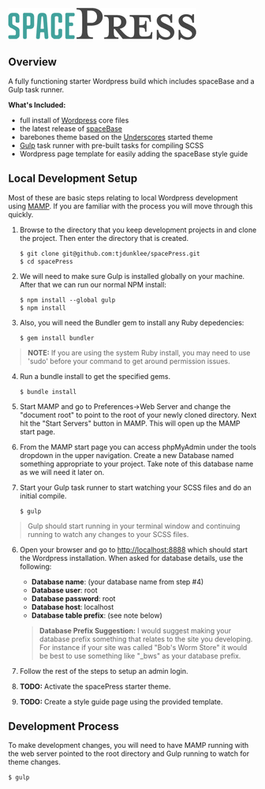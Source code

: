 ![Banner Image](logo-spacepress-repo.png)

## Overview
A fully functioning starter Wordpress build which includes spaceBase and a Gulp task runner.

**What's Included:**
- full install of [Wordpress](https://wordpress.org/) core files
- the latest release of [spaceBase](http://spacebase.space150.com/)
- barebones theme based on the [Underscores](http://underscores.me/) started theme
- [Gulp](http://gulpjs.com/) task runner with pre-built tasks for compiling SCSS
- Wordpress page template for easily adding the spaceBase style guide

## Local Development Setup
Most of these are basic steps relating to local Wordpress development using [MAMP](https://www.mamp.info/en/). If you are familiar with the process you will move through this quickly.

1. Browse to the directory that you keep development projects in and clone the project. Then enter the directory that is created.
    ```
    $ git clone git@github.com:tjdunklee/spacePress.git
    $ cd spacePress
    ```

2. We will need to make sure Gulp is installed globally on your machine. After that we can run our normal NPM install:
    ```
    $ npm install --global gulp
    $ npm install
    ```
 
3. Also, you will need the Bundler gem to install any Ruby depedencies:
    ```
    $ gem install bundler
    ```
    
  > **NOTE:** If you are using the system Ruby install, you may need to use 'sudo' before your command to get around permission issues.

4. Run a bundle install to get the specified gems.
    ```
    $ bundle install
    ```

3. Start MAMP and go to Preferences->Web Server and change the "document root" to point to the root of your newly cloned directory. Next hit the "Start Servers" button in MAMP. This will open up the MAMP start page.

4. From the MAMP start page you can access phpMyAdmin under the tools dropdown in the upper navigation. Create a new Database named something appropriate to your project. Take note of this database name as we will need it later on.
    
5. Start your Gulp task runner to start watching your SCSS files and do an initial compile.
    ```
    $ gulp
    ```
  > Gulp should start running in your terminal window and continuing running to watch any changes to your SCSS files.
    
6. Open your browser and go to [http://localhost:8888](http://localhost:8888) which should start the Wordpress installation. When asked for database details, use the following:

    - **Database name**: (your database name from step #4)
    - **Database user**: root
    - **Database password**: root
    - **Database host**: localhost
    - **Database table prefix**: (see note below)
    
    > **Database Prefix Suggestion:** I would suggest making your database prefix something that relates to the site you developing. For instance if your site was called "Bob's Worm Store" it would be best to use something like "_bws" as your database prefix.

7. Follow the rest of the steps to setup an admin login.

8. **TODO:** Activate the spacePress starter theme.

9. **TODO:** Create a style guide page using the provided template.

## Development Process
To make development changes, you will need to have MAMP running with the web server pointed to the root directory and Gulp running to watch for theme changes. 

```
$ gulp
```
